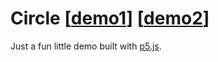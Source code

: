 # Circle [[demo1](http://www.chetcorcos.com/circle/zedd)] [[demo2](http://www.chetcorcos.com/circle/)]

Just a fun little demo built with [p5.js](http://p5js.org/).
